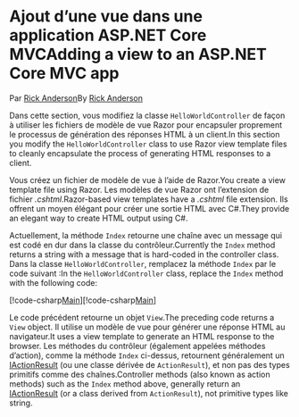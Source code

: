# <a name="adding-a-view-to-an-aspnet-core-mvc-app"></a><span data-ttu-id="16907-101">Ajout d’une vue dans une application ASP.NET Core MVC</span><span class="sxs-lookup"><span data-stu-id="16907-101">Adding a view to an ASP.NET Core MVC app</span></span>

<span data-ttu-id="16907-102">Par [Rick Anderson](https://twitter.com/RickAndMSFT)</span><span class="sxs-lookup"><span data-stu-id="16907-102">By [Rick Anderson](https://twitter.com/RickAndMSFT)</span></span>

<span data-ttu-id="16907-103">Dans cette section, vous modifiez la classe `HelloWorldController` de façon à utiliser les fichiers de modèle de vue Razor pour encapsuler proprement le processus de génération des réponses HTML à un client.</span><span class="sxs-lookup"><span data-stu-id="16907-103">In this section you modify the `HelloWorldController` class to use Razor view template files to cleanly encapsulate the process of generating HTML responses to a client.</span></span>

<span data-ttu-id="16907-104">Vous créez un fichier de modèle de vue à l’aide de Razor.</span><span class="sxs-lookup"><span data-stu-id="16907-104">You create a view template file using Razor.</span></span> <span data-ttu-id="16907-105">Les modèles de vue Razor ont l’extension de fichier *.cshtml*.</span><span class="sxs-lookup"><span data-stu-id="16907-105">Razor-based view templates have a *.cshtml* file extension.</span></span> <span data-ttu-id="16907-106">Ils offrent un moyen élégant pour créer une sortie HTML avec C#.</span><span class="sxs-lookup"><span data-stu-id="16907-106">They provide an elegant way to create HTML output using C#.</span></span>

<span data-ttu-id="16907-107">Actuellement, la méthode `Index` retourne une chaîne avec un message qui est codé en dur dans la classe du contrôleur.</span><span class="sxs-lookup"><span data-stu-id="16907-107">Currently the `Index` method returns a string with a message that is hard-coded in the controller class.</span></span> <span data-ttu-id="16907-108">Dans la classe `HelloWorldController`, remplacez la méthode `Index` par le code suivant :</span><span class="sxs-lookup"><span data-stu-id="16907-108">In the `HelloWorldController` class, replace the `Index` method with the following code:</span></span>

<span data-ttu-id="16907-109">[!code-csharp[Main](../../tutorials/first-mvc-app/start-mvc/sample/MvcMovie/Controllers/HelloWorldController.cs?name=snippet_4)]</span><span class="sxs-lookup"><span data-stu-id="16907-109">[!code-csharp[Main](../../tutorials/first-mvc-app/start-mvc/sample/MvcMovie/Controllers/HelloWorldController.cs?name=snippet_4)]</span></span>

<span data-ttu-id="16907-110">Le code précédent retourne un objet `View`.</span><span class="sxs-lookup"><span data-stu-id="16907-110">The preceding code returns a `View` object.</span></span> <span data-ttu-id="16907-111">Il utilise un modèle de vue pour générer une réponse HTML au navigateur.</span><span class="sxs-lookup"><span data-stu-id="16907-111">It uses a view template to generate an HTML response to the browser.</span></span> <span data-ttu-id="16907-112">Les méthodes du contrôleur (également appelées méthodes d’action), comme la méthode `Index` ci-dessus, retournent généralement un [IActionResult](https://docs.microsoft.com/aspnet/core/api/microsoft.aspnetcore.mvc.iactionresult) (ou une classe dérivée de `ActionResult`), et non pas des types primitifs comme des chaînes.</span><span class="sxs-lookup"><span data-stu-id="16907-112">Controller methods (also known as action methods) such as the `Index` method above, generally return an [IActionResult](https://docs.microsoft.com/aspnet/core/api/microsoft.aspnetcore.mvc.iactionresult) (or a class derived from `ActionResult`), not primitive types like string.</span></span>
